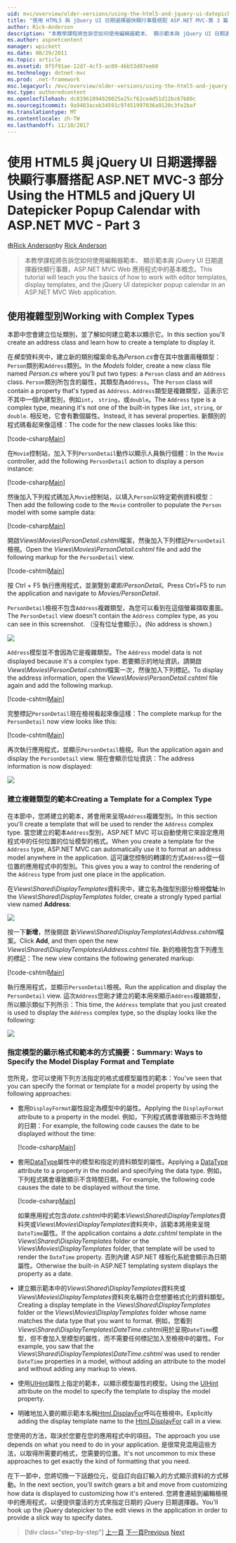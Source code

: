 ```yaml
---
uid: mvc/overview/older-versions/using-the-html5-and-jquery-ui-datepicker-popup-calendar-with-aspnet-mvc/using-the-html5-and-jquery-ui-datepicker-popup-calendar-with-aspnet-mvc-part-3
title: "使用 HTML5 與 jQuery UI 日期選擇器快顯行事曆搭配 ASP.NET MVC-第 3 篇 |Microsoft 文件"
author: Rick-Anderson
description: "本教學課程將告訴您如何使用編輯器範本、 顯示範本與 jQuery UI 日期選擇器快顯行事曆，ASP.NET MV 中的基本概念..."
ms.author: aspnetcontent
manager: wpickett
ms.date: 08/29/2011
ms.topic: article
ms.assetid: 8f5f91ae-12d7-4cf3-ac09-4bb53d07ee60
ms.technology: dotnet-mvc
ms.prod: .net-framework
msc.legacyurl: /mvc/overview/older-versions/using-the-html5-and-jquery-ui-datepicker-popup-calendar-with-aspnet-mvc/using-the-html5-and-jquery-ui-datepicker-popup-calendar-with-aspnet-mvc-part-3
msc.type: authoredcontent
ms.openlocfilehash: dc81961094928025e25cf62ce4d51d12bc67b80c
ms.sourcegitcommit: 9a9483aceb34591c97451997036a9120c3fe2baf
ms.translationtype: MT
ms.contentlocale: zh-TW
ms.lasthandoff: 11/10/2017
---
```

<a name="using-the-html5-and-jquery-ui-datepicker-popup-calendar-with-aspnet-mvc---part-3"></a><span data-ttu-id="19f27-103">使用 HTML5 與 jQuery UI 日期選擇器快顯行事曆搭配 ASP.NET MVC-3 部分</span><span class="sxs-lookup"><span data-stu-id="19f27-103">Using the HTML5 and jQuery UI Datepicker Popup Calendar with ASP.NET MVC - Part 3</span></span>
====================
<span data-ttu-id="19f27-104">由[Rick Anderson](https://github.com/Rick-Anderson)</span><span class="sxs-lookup"><span data-stu-id="19f27-104">by [Rick Anderson](https://github.com/Rick-Anderson)</span></span>

> <span data-ttu-id="19f27-105">本教學課程將告訴您如何使用編輯器範本、 顯示範本與 jQuery UI 日期選擇器快顯行事曆，ASP.NET MVC Web 應用程式中的基本概念。</span><span class="sxs-lookup"><span data-stu-id="19f27-105">This tutorial will teach you the basics of how to work with editor templates, display templates, and the jQuery UI datepicker popup calendar in an ASP.NET MVC Web application.</span></span>


## <a name="working-with-complex-types"></a><span data-ttu-id="19f27-106">使用複雜型別</span><span class="sxs-lookup"><span data-stu-id="19f27-106">Working with Complex Types</span></span>

<span data-ttu-id="19f27-107">本節中您會建立位址類別，並了解如何建立範本以顯示它。</span><span class="sxs-lookup"><span data-stu-id="19f27-107">In this section you'll create an address class and learn how to create a template to display it.</span></span>

<span data-ttu-id="19f27-108">在*模型*資料夾中，建立新的類別檔案命名為*Person.cs*會在其中放置兩種類型：`Person`類別和`Address`類別。</span><span class="sxs-lookup"><span data-stu-id="19f27-108">In the *Models* folder, create a new class file named *Person.cs* where you'll put two types: a `Person` class and an `Address` class.</span></span> <span data-ttu-id="19f27-109">`Person`類別所包含的屬性，其類型為`Address`。</span><span class="sxs-lookup"><span data-stu-id="19f27-109">The `Person` class will contain a property that's typed as `Address`.</span></span> <span data-ttu-id="19f27-110">`Address`類型是複雜類型，這表示它不其中一個內建型別，例如`int`， `string`，或`double`。</span><span class="sxs-lookup"><span data-stu-id="19f27-110">The `Address` type is a complex type, meaning it's not one of the built-in types like `int`, `string`, or `double`.</span></span> <span data-ttu-id="19f27-111">相反地，它會有數個屬性。</span><span class="sxs-lookup"><span data-stu-id="19f27-111">Instead, it has several properties.</span></span> <span data-ttu-id="19f27-112">新類別的程式碼看起來像這樣：</span><span class="sxs-lookup"><span data-stu-id="19f27-112">The code for the new classes looks like this:</span></span>

[!code-csharp[Main](using-the-html5-and-jquery-ui-datepicker-popup-calendar-with-aspnet-mvc-part-3/samples/sample1.cs)]

<span data-ttu-id="19f27-113">在`Movie`控制站，加入下列`PersonDetail`動作以顯示人員執行個體：</span><span class="sxs-lookup"><span data-stu-id="19f27-113">In the `Movie` controller, add the following `PersonDetail` action to display a person instance:</span></span>

[!code-csharp[Main](using-the-html5-and-jquery-ui-datepicker-popup-calendar-with-aspnet-mvc-part-3/samples/sample2.cs)]

<span data-ttu-id="19f27-114">然後加入下列程式碼加入`Movie`控制站，以填入`Person`以特定範例資料模型：</span><span class="sxs-lookup"><span data-stu-id="19f27-114">Then add the following code to the `Movie` controller to populate the `Person` model with some sample data:</span></span>

[!code-csharp[Main](using-the-html5-and-jquery-ui-datepicker-popup-calendar-with-aspnet-mvc-part-3/samples/sample3.cs)]

<span data-ttu-id="19f27-115">開啟*Views\Movies\PersonDetail.cshtml*檔案，然後加入下列標記`PersonDetail`檢視。</span><span class="sxs-lookup"><span data-stu-id="19f27-115">Open the *Views\Movies\PersonDetail.cshtml* file and add the following markup for the `PersonDetail` view.</span></span>

[!code-cshtml[Main](using-the-html5-and-jquery-ui-datepicker-popup-calendar-with-aspnet-mvc-part-3/samples/sample4.cshtml)]

<span data-ttu-id="19f27-116">按 Ctrl + F5 執行應用程式，並瀏覽到*電影/PersonDetail*。</span><span class="sxs-lookup"><span data-stu-id="19f27-116">Press Ctrl+F5 to run the application and navigate to *Movies/PersonDetail*.</span></span>

<span data-ttu-id="19f27-117">`PersonDetail`檢視不包含`Address`複雜類型，為您可以看到在這個螢幕擷取畫面。</span><span class="sxs-lookup"><span data-stu-id="19f27-117">The `PersonDetail` view doesn't contain the `Address` complex type, as you can see in this screenshot.</span></span> <span data-ttu-id="19f27-118">（沒有位址會顯示）。</span><span class="sxs-lookup"><span data-stu-id="19f27-118">(No address is shown.)</span></span>

![](using-the-html5-and-jquery-ui-datepicker-popup-calendar-with-aspnet-mvc-part-3/_static/image1.png)

<span data-ttu-id="19f27-119">`Address`模型並不會因為它是複雜類型。</span><span class="sxs-lookup"><span data-stu-id="19f27-119">The `Address` model data is not displayed because it's a complex type.</span></span> <span data-ttu-id="19f27-120">若要顯示的地址資訊，請開啟*Views\Movies\PersonDetail.cshtml*檔案一次，然後加入下列標記。</span><span class="sxs-lookup"><span data-stu-id="19f27-120">To display the address information, open the *Views\Movies\PersonDetail.cshtml* file again and add the following markup.</span></span>

[!code-cshtml[Main](using-the-html5-and-jquery-ui-datepicker-popup-calendar-with-aspnet-mvc-part-3/samples/sample5.cshtml)]

<span data-ttu-id="19f27-121">完整標記`PersonDetail`現在檢視看起來像這樣：</span><span class="sxs-lookup"><span data-stu-id="19f27-121">The complete markup for the `PersonDetail` now view looks like this:</span></span>

[!code-cshtml[Main](using-the-html5-and-jquery-ui-datepicker-popup-calendar-with-aspnet-mvc-part-3/samples/sample6.cshtml)]

<span data-ttu-id="19f27-122">再次執行應用程式，並顯示`PersonDetail`檢視。</span><span class="sxs-lookup"><span data-stu-id="19f27-122">Run the application again and display the `PersonDetail` view.</span></span> <span data-ttu-id="19f27-123">現在會顯示位址資訊：</span><span class="sxs-lookup"><span data-stu-id="19f27-123">The address information is now displayed:</span></span>

![](using-the-html5-and-jquery-ui-datepicker-popup-calendar-with-aspnet-mvc-part-3/_static/image2.png)

### <a name="creating-a-template-for-a-complex-type"></a><span data-ttu-id="19f27-124">建立複雜類型的範本</span><span class="sxs-lookup"><span data-stu-id="19f27-124">Creating a Template for a Complex Type</span></span>

<span data-ttu-id="19f27-125">在本節中，您將建立的範本，將會用來呈現`Address`複雜型別。</span><span class="sxs-lookup"><span data-stu-id="19f27-125">In this section you'll create a template that will be used to render the `Address` complex type.</span></span> <span data-ttu-id="19f27-126">當您建立的範本`Address`型別，ASP.NET MVC 可以自動使用它來設定應用程式中的任何位置的位址模型的格式。</span><span class="sxs-lookup"><span data-stu-id="19f27-126">When you create a template for the `Address` type, ASP.NET MVC can automatically use it to format an address model anywhere in the application.</span></span> <span data-ttu-id="19f27-127">這可讓您控制的轉譯的方式`Address`從一個位置的應用程式中的型別。</span><span class="sxs-lookup"><span data-stu-id="19f27-127">This gives you a way to control the rendering of the `Address` type from just one place in the application.</span></span>

<span data-ttu-id="19f27-128">在*Views\Shared\DisplayTemplates*資料夾中，建立名為強型別部分檢視**位址**:</span><span class="sxs-lookup"><span data-stu-id="19f27-128">In the *Views\Shared\DisplayTemplates* folder, create a strongly typed partial view named **Address**:</span></span>

![](using-the-html5-and-jquery-ui-datepicker-popup-calendar-with-aspnet-mvc-part-3/_static/image3.png)

<span data-ttu-id="19f27-129">按一下**新增**，然後開啟 新*Views\Shared\DisplayTemplates\Address.cshtml*檔案。</span><span class="sxs-lookup"><span data-stu-id="19f27-129">Click **Add**, and then open the new *Views\Shared\DisplayTemplates\Address.cshtml* file.</span></span> <span data-ttu-id="19f27-130">新的檢視包含下列產生的標記：</span><span class="sxs-lookup"><span data-stu-id="19f27-130">The new view contains the following generated markup:</span></span>

[!code-cshtml[Main](using-the-html5-and-jquery-ui-datepicker-popup-calendar-with-aspnet-mvc-part-3/samples/sample7.cshtml)]

<span data-ttu-id="19f27-131">執行應用程式，並顯示`PersonDetail`檢視。</span><span class="sxs-lookup"><span data-stu-id="19f27-131">Run the application and display the `PersonDetail` view.</span></span> <span data-ttu-id="19f27-132">這次`Address`您剛才建立的範本用來顯示`Address`複雜類型，所以顯示類似下列所示：</span><span class="sxs-lookup"><span data-stu-id="19f27-132">This time, the `Address` template that you just created is used to display the `Address` complex type, so the display looks like the following:</span></span>

![](using-the-html5-and-jquery-ui-datepicker-popup-calendar-with-aspnet-mvc-part-3/_static/image4.png)

### <a name="summary-ways-to-specify-the-model-display-format-and-template"></a><span data-ttu-id="19f27-133">指定模型的顯示格式和範本的方式摘要：</span><span class="sxs-lookup"><span data-stu-id="19f27-133">Summary: Ways to Specify the Model Display Format and Template</span></span>

<span data-ttu-id="19f27-134">您所見，您可以使用下列方法指定的格式或模型屬性的範本：</span><span class="sxs-lookup"><span data-stu-id="19f27-134">You've seen that you can specify the format or template for a model property by using the following approaches:</span></span>

- <span data-ttu-id="19f27-135">套用`DisplayFormat`屬性設定為模型中的屬性。</span><span class="sxs-lookup"><span data-stu-id="19f27-135">Applying the `DisplayFormat` attribute to a property in the model.</span></span> <span data-ttu-id="19f27-136">例如，下列程式碼會導致顯示不含時間的日期：</span><span class="sxs-lookup"><span data-stu-id="19f27-136">For example, the following code causes the date to be displayed without the time:</span></span>

    [!code-csharp[Main](using-the-html5-and-jquery-ui-datepicker-popup-calendar-with-aspnet-mvc-part-3/samples/sample8.cs)]
- <span data-ttu-id="19f27-137">套用[DataType](https://msdn.microsoft.com/en-us/library/system.componentmodel.dataannotations.datatype.aspx)屬性中的模型和指定的資料類型的屬性。</span><span class="sxs-lookup"><span data-stu-id="19f27-137">Applying a [DataType](https://msdn.microsoft.com/en-us/library/system.componentmodel.dataannotations.datatype.aspx) attribute to a property in the model and specifying the data type.</span></span> <span data-ttu-id="19f27-138">例如，下列程式碼會導致顯示不含時間日期。</span><span class="sxs-lookup"><span data-stu-id="19f27-138">For example, the following code causes the date to be displayed without the time.</span></span>

    [!code-csharp[Main](using-the-html5-and-jquery-ui-datepicker-popup-calendar-with-aspnet-mvc-part-3/samples/sample9.cs)]

    <span data-ttu-id="19f27-139">如果應用程式包含*date.cshtml*中的範本*Views\Shared\DisplayTemplates*資料夾或*Views\Movies\DisplayTemplates*資料夾中，該範本將用來呈現`DateTime`屬性。</span><span class="sxs-lookup"><span data-stu-id="19f27-139">If the application contains a *date.cshtml* template in the *Views\Shared\DisplayTemplates* folder or the *Views\Movies\DisplayTemplates* folder, that template will be used to render the `DateTime` property.</span></span> <span data-ttu-id="19f27-140">否則內建 ASP.NET 樣板化系統會顯示為日期屬性。</span><span class="sxs-lookup"><span data-stu-id="19f27-140">Otherwise the built-in ASP.NET templating system displays the property as a date.</span></span>
- <span data-ttu-id="19f27-141">建立顯示範本中的*Views\Shared\DisplayTemplates*資料夾或*Views\Movies\DisplayTemplates*資料夾名稱符合您想要格式化的資料類型。</span><span class="sxs-lookup"><span data-stu-id="19f27-141">Creating a display template in the *Views\Shared\DisplayTemplates* folder or the *Views\Movies\DisplayTemplates* folder whose name matches the data type that you want to format.</span></span> <span data-ttu-id="19f27-142">例如，您看到*Views\Shared\DisplayTemplates\DateTime.cshtml*用於呈現`DateTime`模型，但不會加入至模型的屬性，而不需要任何標記加入至檢視中的屬性。</span><span class="sxs-lookup"><span data-stu-id="19f27-142">For example, you saw that the *Views\Shared\DisplayTemplates\DateTime.cshtml* was used to render `DateTime` properties in a model, without adding an attribute to the model and without adding any markup to views.</span></span>
- <span data-ttu-id="19f27-143">使用[UIHint](https://msdn.microsoft.com/en-us/library/system.componentmodel.dataannotations.uihintattribute.uihint.aspx)屬性上指定的範本，以顯示模型屬性的模型。</span><span class="sxs-lookup"><span data-stu-id="19f27-143">Using the [UIHint](https://msdn.microsoft.com/en-us/library/system.componentmodel.dataannotations.uihintattribute.uihint.aspx) attribute on the model to specify the template to display the model property.</span></span>
- <span data-ttu-id="19f27-144">明確地加入要的顯示範本名稱[Html.DisplayFor](https://msdn.microsoft.com/en-us/library/ee407420.aspx)呼叫在檢視中。</span><span class="sxs-lookup"><span data-stu-id="19f27-144">Explicitly adding the display template name to the [Html.DisplayFor](https://msdn.microsoft.com/en-us/library/ee407420.aspx) call in a view.</span></span>

<span data-ttu-id="19f27-145">您使用的方法，取決於您要在您的應用程式中的項目。</span><span class="sxs-lookup"><span data-stu-id="19f27-145">The approach you use depends on what you need to do in your application.</span></span> <span data-ttu-id="19f27-146">是很常見混用這些方法，以取得所需要的格式，您需要的位置。</span><span class="sxs-lookup"><span data-stu-id="19f27-146">It's not uncommon to mix these approaches to get exactly the kind of formatting that you need.</span></span>

<span data-ttu-id="19f27-147">在下一節中，您將切換一下話題位元，從自訂向自訂輸入的方式顯示資料的方式移動。</span><span class="sxs-lookup"><span data-stu-id="19f27-147">In the next section, you'll switch gears a bit and move from customizing how data is displayed to customizing how it's entered.</span></span> <span data-ttu-id="19f27-148">您將會連結到編輯檢視中的應用程式，以便提供靈活的方式來指定日期的 jQuery 日期選擇器。</span><span class="sxs-lookup"><span data-stu-id="19f27-148">You'll hook up the jQuery datepicker to the edit views in the application in order to provide a slick way to specify dates.</span></span>

>[!div class="step-by-step"]
<span data-ttu-id="19f27-149">[上一頁](using-the-html5-and-jquery-ui-datepicker-popup-calendar-with-aspnet-mvc-part-2.md)
[下一頁](using-the-html5-and-jquery-ui-datepicker-popup-calendar-with-aspnet-mvc-part-4.md)</span><span class="sxs-lookup"><span data-stu-id="19f27-149">[Previous](using-the-html5-and-jquery-ui-datepicker-popup-calendar-with-aspnet-mvc-part-2.md)
[Next](using-the-html5-and-jquery-ui-datepicker-popup-calendar-with-aspnet-mvc-part-4.md)</span></span>
